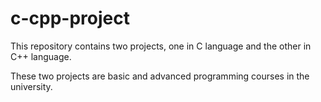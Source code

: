 # c-cpp-project

This repository contains two projects, one in C language and the other in C++ language.

These two projects are basic and advanced programming courses in the university.
